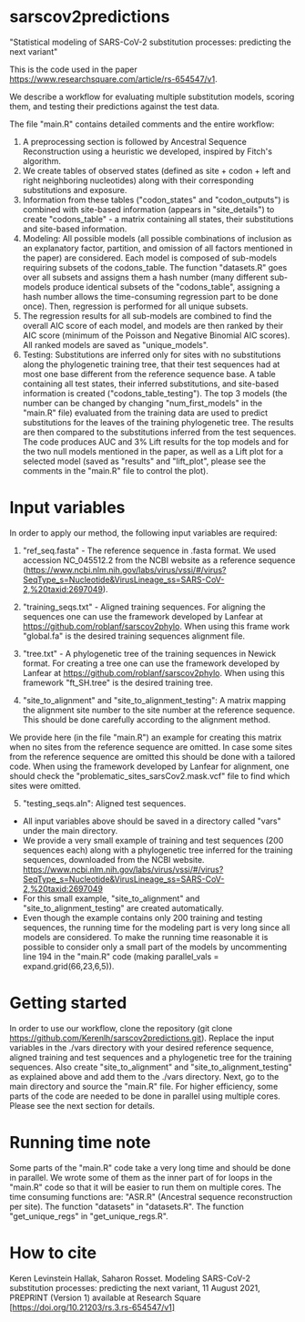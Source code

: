 # sarscov2predictions
"Statistical modeling of SARS-CoV-2 substitution processes: predicting the next variant"

This is the code used in the paper https://www.researchsquare.com/article/rs-654547/v1.

We describe a workflow for evaluating multiple substitution models, scoring them, and testing their predictions against the test data.

The file "main.R" contains detailed comments and the entire workflow:
1. A preprocessing section is followed by Ancestral Sequence Reconstruction using a heuristic we developed, inspired by Fitch's algorithm. 
2. We create tables of observed states (defined as site + codon + left and right neighboring nucleotides) along with their corresponding substitutions and exposure. 
3. Information from these tables ("codon_states" and "codon_outputs") is combined with site-based information (appears in "site_details") to create "codons_table" - a matrix containing all states, their substitutions and site-based information.
4. Modeling: All possible models (all possible combinations of inclusion as an explanatory factor, partition, and omission of all factors mentioned in the paper) are considered. Each model is composed of sub-models requiring subsets of the codons_table. The function "datasets.R" goes over all subsets and assigns them a hash number (many different sub-models produce identical subsets of the "codons_table", assigning a hash number allows the time-consuming regression part to be done once). Then, regression is performed for all unique subsets. 
5. The regression results for all sub-models are combined to find the overall AIC score of each model, and models are then ranked by their AIC score (minimum of the Poisson and Negative Binomial AIC scores). All ranked models are saved as "unique_models".
6. Testing: Substitutions are inferred only for sites with no substitutions along the phylogenetic training tree, that their test sequences had at most one base different from the reference sequence base. A table containing all test states, their inferred substitutions, and site-based information is created ("codons_table_testing"). The top 3 models (the number can be changed by changing "num_first_models" in the "main.R" file) evaluated from the training data are used to predict substitutions for the leaves of the training phylogenetic tree. The results are then compared to the substitutions inferred from the test sequences. The code produces AUC and 3% Lift results for the top models and for the two null models mentioned in the paper, as well as a Lift plot for a selected model (saved as "results" and "lift_plot", please see the comments in the "main.R" file to control the plot).

# Input variables
In order to apply our method, the following input variables are required:

1. "ref_seq.fasta" - The reference sequence in .fasta format. We used accession NC_045512.2 from the NCBI website as a reference sequence (https://www.ncbi.nlm.nih.gov/labs/virus/vssi/#/virus?SeqType_s=Nucleotide&VirusLineage_ss=SARS-CoV-2,%20taxid:2697049).

2. "training_seqs.txt" - Aligned training sequences. For aligning the sequences one can use the framework developed by Lanfear at https://github.com/roblanf/sarscov2phylo. When using this frame work "global.fa" is the desired training sequences alignment file.

3. "tree.txt" - A phylogenetic tree of the training sequences in Newick format.
For creating a tree one can use the framework developed by Lanfear at https://github.com/roblanf/sarscov2phylo. When using this framework "ft_SH.tree" is the desired training tree.

4. "site_to_alignment" and "site_to_alignment_testing": A matrix mapping the alignment site number to the site number at the reference sequence. This should be done carefully according to the alignment method.

We provide here (in the file "main.R") an example for creating this matrix when no sites from the reference sequence are omitted. In case some sites from the reference sequence are omitted this should be done with a tailored code. When using the framework developed by Lanfear for alignment, one should check the "problematic_sites_sarsCov2.mask.vcf" file to find which sites were omitted.

5. "testing_seqs.aln": Aligned test sequences.

* All input variables above should be saved in a directory called "vars" under the main directory.
* We provide a very small example of training and test sequences (200 sequences each) along with a phylogenetic tree inferred for the training sequences, downloaded from the NCBI website. https://www.ncbi.nlm.nih.gov/labs/virus/vssi/#/virus?SeqType_s=Nucleotide&VirusLineage_ss=SARS-CoV-2,%20taxid:2697049
* For this small example, "site_to_alignment" and "site_to_alignment_testing" are created automatically.
* Even though the example contains only 200 training and testing sequences, the running time for the modeling part is very long since all models are considered. To make the running time reasonable it is possible to consider only a small part of the models by uncommenting line 194 in the "main.R" code (making parallel_vals = expand.grid(66,23,6,5)).

# Getting started
In order to use our workflow, clone the repository (git clone https://github.com/Kerenlh/sarscov2predictions.git).
Replace the input variables in the ./vars directory with your desired reference sequence, aligned training and test sequences and a phylogenetic tree for the training sequences. Also create "site_to_alignment" and "site_to_alignment_testing" as explained above and add them to the ./vars directory.
Next, go to the main directory and source the "main.R" file. 
For higher efficiency, some parts of the code are needed to be done in parallel using multiple cores. Please see the next section for details. 

# Running time note
Some parts of the "main.R" code take a very long time and should be done in parallel. We wrote some of them as the inner part of for loops in the "main.R" code so that it will be easier to run them on multiple cores.
The time consuming functions are:
"ASR.R" (Ancestral sequence reconstruction per site).
The function "datasets" in "datasets.R".
The function "get_unique_regs" in "get_unique_regs.R".

# How to cite
Keren Levinstein Hallak, Saharon Rosset. Modeling SARS-CoV-2 substitution processes: predicting the next variant, 11 August 2021, PREPRINT (Version 1) available at Research Square [https://doi.org/10.21203/rs.3.rs-654547/v1]
